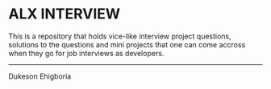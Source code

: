 # ALX INTERVIEW

This is a repository that holds vice-like interview project questions, solutions to the questions and mini projects that one can come accross when they go for job interviews as developers.

---

Dukeson Ehigboria